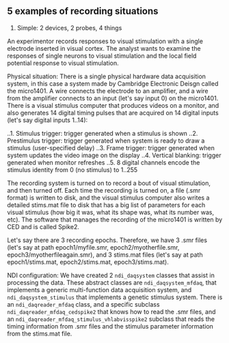 ## 5 examples of recording situations

1. Simple: 2 devices, 2 probes, 4 things

An experimentor records responses to visual stimulation with a single electrode inserted in visual cortex. The analyst wants to
examine the responses of single neurons to visual stimulation and the local field potential response to visual stimulation.

Physical situation: There is a single physical hardware data acquisition system, in this case a system made by
Cambridge Electronic Deisgn called the micro1401. A wire connects the electrode to an amplifier,
and a wire from the amplifier connects to an input (let's say input 0) on the micro1401. There is a visual stimulus computer that
produces videos on a monitor, and also generates 14 digital timing pulses that are acquired on 14 digital inputs (let's say
digital inputs 1..14):

..1. Stimulus trigger: trigger generated when a stimulus is shown
..2. Prestimulus trigger: trigger generated when system is ready to draw a stimulus (user-specified delay)
..3. Frame trigger: trigger generated when system updates the video image on the display
..4. Vertical blanking: trigger generated when monitor refreshes
..5. 8 digital channels encode the stimulus identity from 0 (no stimulus) to 1..255

The recording system is turned on to record a bout of visual stimulation, and then turned off. Each time the recording is turned
on, a file (.smr format) is written to disk, and the visual stimulus computer also writes a detailed stims.mat file to disk that
has a big list of parameters for each visual stimulus (how big it was, what its shape was, what its number was, etc). The software
that manages the recording of the micro1401 is written by CED and is called Spike2.

Let's say there are 3 recording epochs. Therefore, we have 3 .smr files (let's say at path epoch1/myfile.smr, epoch2/myotherfile.smr,
epoch3/myotherfileagain.smr), and 3 stims.mat files (let's say at path epoch1/stims.mat, epoch2/stims.mat, epoch3/stims.mat).

NDI configuration: We have created 2 `ndi_daqsystem` classes that assist in processing the data. These abstract classes are
`ndi_daqsystem_mfdaq`, that implements a generic multi-function data acquisition system, and `ndi_daqsystem_stimulus` that implements
a genetic stimulus system. There is an `ndi_daqreader_mfdaq` class, and a specific subclass `ndi_daqreader_mfdaq_cedspike2` that
knows how to read the .smr files, and an `ndi_daqreader_mfdaq_stimulus_vhlabvisspike2` subclass that reads the timing information
from .smr files and the stimulus parameter information from the stims.mat file. 




